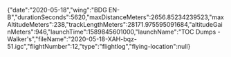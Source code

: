{"date":"2020-05-18","wing":"BDG EN-B","durationSeconds":5620,"maxDistanceMeters":2656.85234239523,"maxAltitudeMeters":238,"trackLengthMeters":28171.975595091684,"altitudeGainMeters":946,"launchTime":1589845601000,"launchName":"TOC Dumps - Walker's","fileName":"2020-05-18-XAH-bqz-51.igc","flightNumber":12,"type":"flightlog","flying-location":null}
